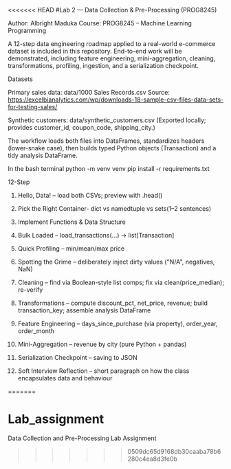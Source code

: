 <<<<<<< HEAD
#Lab 2 — Data Collection & Pre-Processing (PROG8245)

Author: Albright Maduka
Course: PROG8245 – Machine Learning Programming

A 12-step data engineering roadmap applied to a real-world e-commerce dataset is included in this repository.  End-to-end work will be demonstrated, including feature engineering, mini-aggregation, cleaning, transformations, profiling, ingestion, and a serialization checkpoint.

Datasets

Primary sales data: data/1000 Sales Records.csv
Source: https://excelbianalytics.com/wp/downloads-18-sample-csv-files-data-sets-for-testing-sales/

Synthetic customers: data/synthetic_customers.csv
(Exported locally; provides customer_id, coupon_code, shipping_city.)

The workflow loads both files into DataFrames, standardizes headers (lower-snake case), then builds typed Python objects (Transaction) and a tidy analysis DataFrame.

In the bash terminal
python -m venv venv
pip install -r requirements.txt

12-Step

1. Hello, Data! – load both CSVs; preview with .head()

2. Pick the Right Container- dict vs namedtuple vs sets(1–2 sentences)

3. Implement Functions & Data Structure

4. Bulk Loaded – load_transactions(...) -> list[Transaction] 

5. Quick Profiling – min/mean/max price

6. Spotting the Grime – deliberately inject dirty values ("N/A", negatives, NaN)

7. Cleaning – find via Boolean-style list comps; fix via clean(price_median); re-verify

8. Transformations – compute discount_pct, net_price, revenue; build transaction_key; assemble analysis DataFrame

9. Feature Engineering – days_since_purchase (via property), order_year, order_month

10. Mini-Aggregation – revenue by city (pure Python + pandas)

11. Serialization Checkpoint – saving to JSON

12. Soft Interview Reflection – short paragraph on how the class encapsulates data and behaviour

=======
# Lab_assignment
Data Collection and Pre-Processing Lab Assignment
>>>>>>> 0509dc65d9168db30caaba78b6280c4ea8d3fe0b
